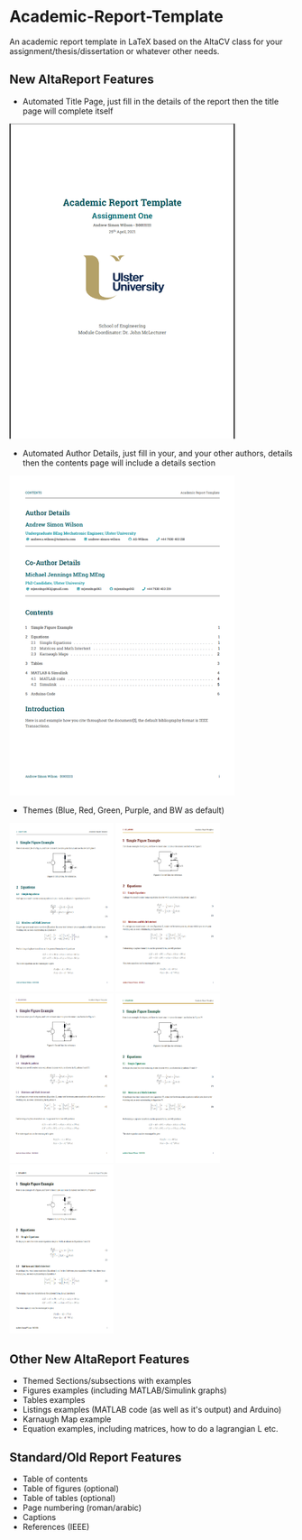 # Academic-Report-Template
An academic report template in LaTeX based on the AltaCV class for your assignment/thesis/dissertation or whatever other needs.

## New AltaReport Features
- Automated Title Page, just fill in the details of the report then the title page will complete itself
<img src="https://github.com/AS-Wilson/Academic-Report/blob/dev-AS-Wilson/Screenshots/New-Automated-Title-Page-Blue.png" width="400">


- Automated Author Details, just fill in your, and your other authors, details then the contents page will include a details section
<img src="https://github.com/AS-Wilson/Academic-Report/blob/dev-AS-Wilson/Screenshots/New-Automated-Author-Details-Contents-etc.png" width="400">


- Themes (Blue, Red, Green, Purple, and BW as default)
<p float="center">
<img src="https://github.com/AS-Wilson/Academic-Report/blob/dev-AS-Wilson/Screenshots/Blue-Theme.png" width="185" height="300">
<img src="https://github.com/AS-Wilson/Academic-Report/blob/dev-AS-Wilson/Screenshots/Red-Theme.png" width="185" height="300">
<img src="https://github.com/AS-Wilson/Academic-Report/blob/dev-AS-Wilson/Screenshots/Purple-Theme.png" width="185" height="300">
<img src="https://github.com/AS-Wilson/Academic-Report/blob/dev-AS-Wilson/Screenshots/Green-Theme.png" width="185" height="300">
<img src="https://github.com/AS-Wilson/Academic-Report/blob/dev-AS-Wilson/Screenshots/Boring-Default-Theme.png" width="185" height="300">
</p>

## Other New AltaReport Features
- Themed Sections/subsections with examples
- Figures examples (including MATLAB/Simulink graphs)
- Tables examples
- Listings examples (MATLAB code (as well as it's output) and Arduino)
- Karnaugh Map example
- Equation examples, including matrices, how to do a lagrangian L etc.


## Standard/Old Report Features
- Table of contents
- Table of figures (optional)
- Table of tables (optional)
- Page numbering (roman/arabic)
- Captions
- References (IEEE)
